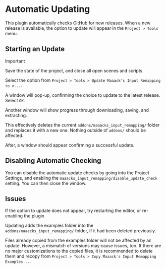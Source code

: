 # Automatic Updating

This plugin automatically checks GitHub for new releases. When a new release is available, the option to update will appear in the `Project > Tools` menu.

## Starting an Update

> [!IMPORTANT]  
> Save the state of the project, and close all open scenes and scripts.

Select the option from `Project > Tools > Update Maaack's Input Remapping to v...`.

A window will pop-up, confirming the choice to update to the latest release. Select `OK`.

Another window will show progress through downloading, saving, and extracting.

This effectively deletes the current `addons/maaacks_input_remapping/` folder and replaces it with a new one. Nothing outside of `addons/` should be affected.

After, a window should appear confirming a successful update.

## Disabling Automatic Checking

You can disable the automatic update checks by going into the Project Settings, and enabling the `maaacks_input_remapping/disable_update_check` setting. You can then close the window.

## Issues

If the option to update does not appear, try restarting the editor, or re-enabling the plugin.

Updating adds the examples folder into the `addons/maaacks_input_remapping/` folder, if it had been deleted previously.

Files already copied from the examples folder will not be affected by an update. However, a mismatch of versions may cause issues, too. If there are no major customizations to the copied files, it is recommended to delete them and recopy from `Project > Tools > Copy Maaack's Input Remapping Examples...`.